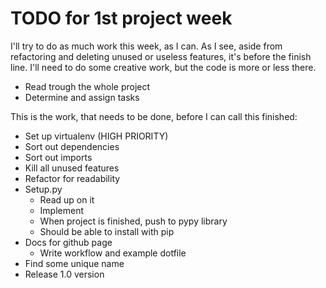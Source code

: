# TODO for 1st project week

I'll try to do as much work this week, as I can. As I see, aside from refactoring and deleting unused or
useless features, it's before the finish line. I'll need to do some creative work, but the code is more or
less there.

* Read trough the whole project
* Determine and assign tasks

This is the work, that needs to be done, before I can call this finished:

* Set up virtualenv (HIGH PRIORITY)
* Sort out dependencies
* Sort out imports
* Kill all unused features
* Refactor for readability
* Setup.py
  * Read up on it
  * Implement
  * When project is finished, push to pypy library
  * Should be able to install with pip
* Docs for github page
  * Write workflow and example dotfile
* Find some unique name
* Release 1.0 version